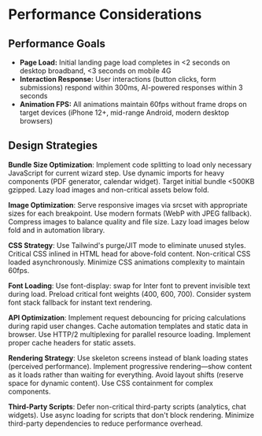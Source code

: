 # Performance Considerations

## Performance Goals

- **Page Load:** Initial landing page load completes in <2 seconds on desktop broadband, <3 seconds on mobile 4G
- **Interaction Response:** User interactions (button clicks, form submissions) respond within 300ms, AI-powered responses within 3 seconds
- **Animation FPS:** All animations maintain 60fps without frame drops on target devices (iPhone 12+, mid-range Android, modern desktop browsers)

## Design Strategies

**Bundle Size Optimization**: Implement code splitting to load only necessary JavaScript for current wizard step. Use dynamic imports for heavy components (PDF generator, calendar widget). Target initial bundle <500KB gzipped. Lazy load images and non-critical assets below fold.

**Image Optimization**: Serve responsive images via srcset with appropriate sizes for each breakpoint. Use modern formats (WebP with JPEG fallback). Compress images to balance quality and file size. Lazy load images below fold and in automation library.

**CSS Strategy**: Use Tailwind's purge/JIT mode to eliminate unused styles. Critical CSS inlined in HTML head for above-fold content. Non-critical CSS loaded asynchronously. Minimize CSS animations complexity to maintain 60fps.

**Font Loading**: Use font-display: swap for Inter font to prevent invisible text during load. Preload critical font weights (400, 600, 700). Consider system font stack fallback for instant text rendering.

**API Optimization**: Implement request debouncing for pricing calculations during rapid user changes. Cache automation templates and static data in browser. Use HTTP/2 multiplexing for parallel resource loading. Implement proper cache headers for static assets.

**Rendering Strategy**: Use skeleton screens instead of blank loading states (perceived performance). Implement progressive rendering—show content as it loads rather than waiting for everything. Avoid layout shifts (reserve space for dynamic content). Use CSS containment for complex components.

**Third-Party Scripts**: Defer non-critical third-party scripts (analytics, chat widgets). Use async loading for scripts that don't block rendering. Minimize third-party dependencies to reduce performance overhead.
